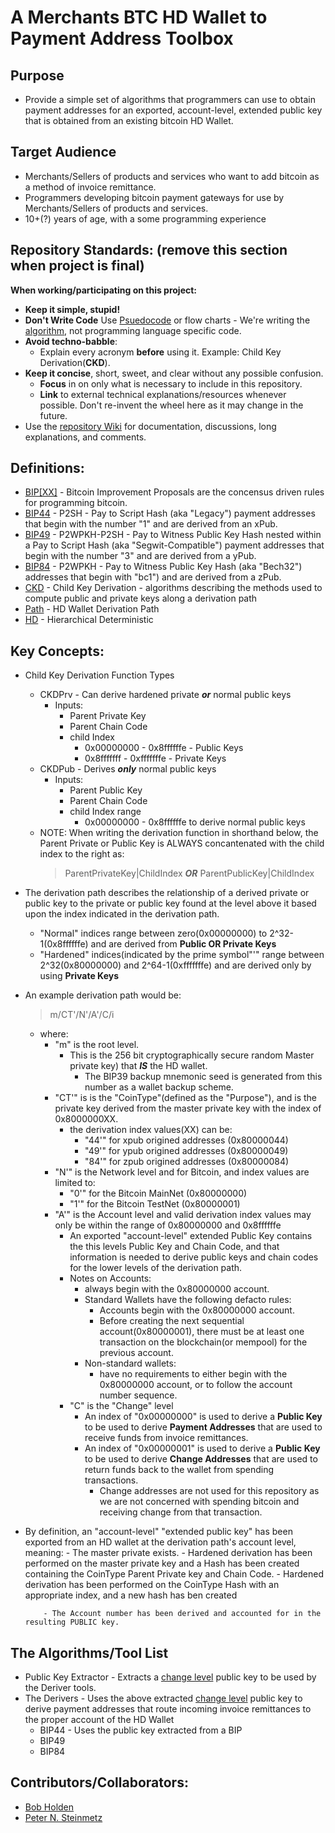 # A Merchants BTC HD Wallet to Payment Address Toolbox
## Purpose
* Provide a simple set of algorithms that programmers can use to obtain payment addresses for an exported, account-level, extended public key that is obtained from an existing bitcoin HD Wallet. 
## Target Audience
* Merchants/Sellers of products and services who want to add bitcoin as a method of invoice remittance.
* Programmers developing bitcoin payment gateways for use by Merchants/Sellers of products and services.
* 10+(?) years of age, with a some programming experience
## Repository Standards: (remove this section when project is final)
**When working/participating on this project:**
* **Keep it simple, stupid!** 
* **Don't Write Code** Use [Psuedocode](https://en.wikipedia.org/wiki/Pseudocode) or flow charts - We're writing the [algorithm](https://www.merriam-webster.com/dictionary/algorithm), not programming language specific code.
* **Avoid techno-babble**: 
  - Explain every acronym **before** using it. Example: Child Key Derivation(**CKD**).
* **Keep it concise**, short, sweet, and clear without any possible confusion.
  - **Focus** in on only what is necessary to include in this repository.
  - **Link** to external technical explanations/resources whenever possible. Don't re-invent the wheel here as it may change in the future.
* Use the [repository Wiki](https://github.com/EAWF/Bitcoin-Merchants-Toolbox/wiki) for documentation, discussions, long explanations, and comments.
## Definitions:
- [BIP\[XX\]](https://github.com/bitcoin/bips) - Bitcoin Improvement Proposals are the concensus driven rules for programming bitcoin.
- [BIP44](https://github.com/bitcoin/bips/blob/master/bip-0044.mediawiki) - P2SH - Pay to Script Hash (aka "Legacy") payment addresses that begin with the number "1" and are derived from an xPub. 
- [BIP49](https://github.com/bitcoin/bips/blob/master/bip-0049.mediawiki) - P2WPKH-P2SH - Pay to Witness Public Key Hash nested within a Pay to Script Hash (aka "Segwit-Compatible") payment addresses that begin with the number "3" and are derived from a yPub.
- [BIP84](https://github.com/bitcoin/bips/blob/master/bip-0084.mediawiki) - P2WPKH - Pay to Witness Public Key Hash (aka "Bech32") addresses that begin with "bc1") and are derived from a zPub.
- [CKD](https://github.com/bitcoin/bips/blob/master/bip-0032.mediawiki#Specification_Key_derivation) - Child Key Derivation  - algorithms describing the methods used to compute public and private keys along a derivation path
- [Path](https://github.com/bitcoin/bips/blob/master/bip-0044.mediawiki#path-levels) - HD Wallet Derivation Path
- [HD]() - Hierarchical Deterministic
## Key Concepts:
* Child Key Derivation Function Types
  - CKDPrv - Can derive hardened private ***or*** normal public keys
    - Inputs:
      - Parent Private Key
      - Parent Chain Code
      - child Index
        - 0x00000000 - 0x8ffffffe - Public Keys
        - 0x8fffffff - 0xfffffffe - Private Keys
  - CKDPub - Derives ***only*** normal public keys
    - Inputs:
      - Parent Public Key
      - Parent Chain Code
      - child Index range
        - 0x00000000 - 0x8ffffffe to derive normal public keys
  - NOTE: When writing the derivation function in shorthand below, the Parent Private or Public Key is ALWAYS concantenated with the child index to the right as:
      > ParentPrivateKey|ChildIndex  ***OR***  ParentPublicKey|ChildIndex
* The derivation path describes the relationship of a derived private or public key to the private or public key found at the level above it based upon the index indicated in the derivation path.
  - "Normal" indices range between zero(0x00000000) to 2^32-1(0x8ffffffe) and are derived from **Public OR Private Keys**
  - "Hardened" indices(indicated by the prime symbol"'" range between 2^32(0x80000000) and 2^64-1(0xfffffffe) and are derived only by using **Private Keys** 
* An example derivation path would be:
  > m/CT'/N'/A'/C/i
  - where:
    - "m" is the root level.
      - This is the 256 bit cryptographically secure random Master private key) that ***IS*** the HD wallet.
        - The BIP39 backup mnemonic seed is generated from this number as a wallet backup scheme.
    - "CT'" is is the "CoinType"(defined as the "Purpose"), and is the private key derived from the master private key with the index of 0x8000000XX.
      - the derivation index values(XX) can be:
        - "44'" for xpub origined addresses (0x80000044)
        - "49'" for ypub origined addresses (0x80000049)
        - "84'" for zpub origined addresses (0x80000084)
    - "N'" is the Network level and for Bitcoin, and index values are limited to:
      - "0'" for the Bitcoin MainNet (0x80000000)
      - "1'" for the Bitcoin TestNet (0x80000001)
    - "A'" is the Account level and valid derivation index values may only be within the range of 0x80000000 and 0x8ffffffe
      - An exported "account-level" extended Public Key contains the this levels Public Key and Chain Code, and that information is needed to derive public keys and chain codes for the lower levels of the derivation path.
      - Notes on Accounts:
        - always begin with the 0x80000000 account.
        - Standard Wallets have the following defacto rules:
          - Accounts begin with the 0x80000000 account.
          - Before creating the next sequential account(0x80000001), there must be at least one transaction on the blockchain(or mempool) for the previous account.
        - Non-standard wallets:
          - have no requirements to either begin with the 0x80000000 account, or to follow the account number sequence.
      - "C" is the "Change" level
        - An index of "0x00000000" is used to derive a **Public Key** to be used to derive **Payment Addresses** that are used to receive funds from invoice remittances.
        - An index of "0x00000001" is used to derive a **Public Key** to be used to derive **Change Addresses** that are used to return funds back to the wallet from spending transactions.
          - Change addresses are not used for this repository as we are not concerned with spending bitcoin and receiving change from that transaction.


* By definition, an "account-level" "extended public key" has been exported from an HD wallet at the derivation path's account level, meaning:
          - The master private exists.
          - Hardened derivation has been performed on the master private key and a Hash has been created containing the CoinType Parent Private key and Chain Code.
          - Hardened derivation has been performed on the CoinType Hash with an appropriate index, and a new hash has ben created
          
          
          - The Account number has been derived and accounted for in the resulting PUBLIC key.
## The Algorithms/Tool List
* Public Key Extractor - Extracts a [change level](https://github.com/bitcoin/bips/blob/master/bip-0044.mediawiki#path-levels) public key to be used by the Deriver tools.
* The Derivers - Uses the above extracted [change level](https://github.com/bitcoin/bips/blob/master/bip-0044.mediawiki#path-levels) public key to derive payment addresses that route incoming invoice remittances to the proper account of the HD Wallet
  - BIP44 - Uses the public key extracted from a BIP
  - BIP49
  - BIP84
## Contributors/Collaborators:
* [Bob Holden](https://github.com/EAWF)
* [Peter N. Steinmetz](https://github.com/PeterNSteinmetz)
